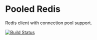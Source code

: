 # Pooled Redis

Redis client with connection pool support.

[![Build Status](https://travis-ci.org/remind101/pooled-redis.svg?branch=master)](https://travis-ci.org/remind101/pooled-redis)
